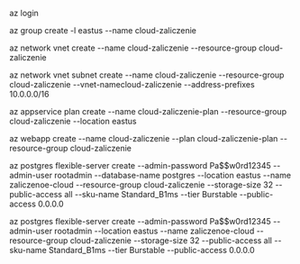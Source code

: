 az login


az group create -l eastus --name cloud-zaliczenie


az network vnet create --name cloud-zaliczenie --resource-group cloud-zaliczenie


az network vnet subnet create --name cloud-zaliczenie --resource-group cloud-zaliczenie --vnet-namecloud-zaliczenie --address-prefixes 10.0.0.0/16

az appservice plan create --name cloud-zaliczenie-plan --resource-group cloud-zaliczenie --location eastus

az webapp create --name cloud-zaliczenie --plan cloud-zaliczenie-plan --resource-group cloud-zaliczenie

az postgres flexible-server create --admin-password Pa$$w0rd12345 --admin-user rootadmin --database-name postgres --location eastus --name zaliczenoe-cloud --resource-group cloud-zaliczenie --storage-size 32 --public-access all --sku-name Standard_B1ms --tier Burstable --public-access 0.0.0.0

az postgres flexible-server create --admin-password Pa$$w0rd12345 --admin-user rootadmin --location eastus --name zaliczenoe-cloud --resource-group cloud-zaliczenie --storage-size 32 --public-access all --sku-name Standard_B1ms --tier Burstable --public-access 0.0.0.0
